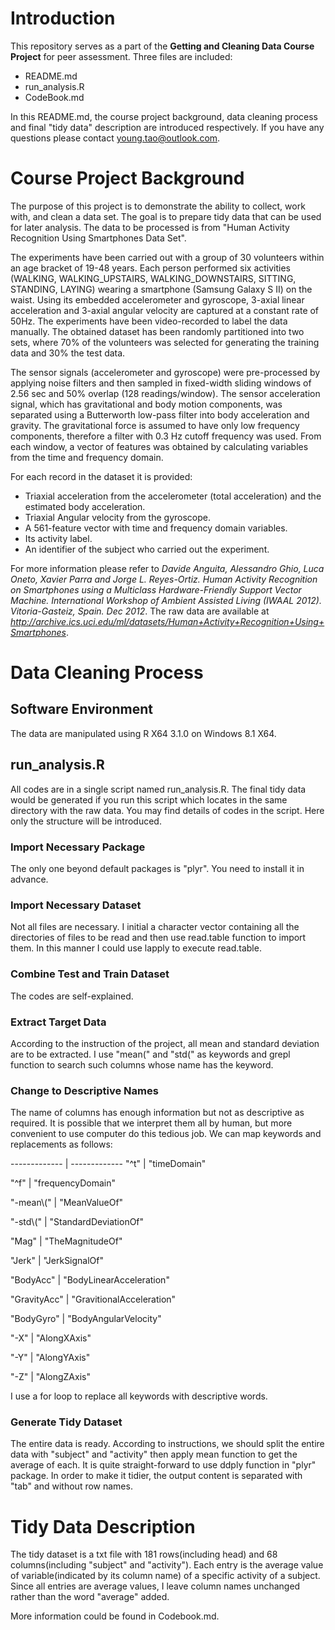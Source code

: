 # Introduction

This repository serves as a part of the **Getting and Cleaning Data Course Project** for peer assessment. Three files are included: 

- README.md
- run_analysis.R
- CodeBook.md

In this README.md, the course project background, data cleaning process and final "tidy data" description are introduced respectively. If you have any questions please contact young.tao@outlook.com.

# Course Project Background

The purpose of this project is to demonstrate the ability to collect, work with, and clean a data set. The goal is to prepare tidy data that can be used for later analysis. The data to be processed is from "Human Activity Recognition Using Smartphones Data Set".

The experiments have been carried out with a group of 30 volunteers within an age bracket of 19-48 years. Each person performed six activities (WALKING, WALKING_UPSTAIRS, WALKING_DOWNSTAIRS, SITTING, STANDING, LAYING) wearing a smartphone (Samsung Galaxy S II) on the waist. Using its embedded accelerometer and gyroscope, 3-axial linear acceleration and 3-axial angular velocity are captured at a constant rate of 50Hz. The experiments have been video-recorded to label the data manually. The obtained dataset has been randomly partitioned into two sets, where 70% of the volunteers was selected for generating the training data and 30% the test data. 

The sensor signals (accelerometer and gyroscope) were pre-processed by applying noise filters and then sampled in fixed-width sliding windows of 2.56 sec and 50% overlap (128 readings/window). The sensor acceleration signal, which has gravitational and body motion components, was separated using a Butterworth low-pass filter into body acceleration and gravity. The gravitational force is assumed to have only low frequency components, therefore a filter with 0.3 Hz cutoff frequency was used. From each window, a vector of features was obtained by calculating variables from the time and frequency domain.

For each record in the dataset it is provided: 

- Triaxial acceleration from the accelerometer (total acceleration) and the estimated body acceleration. 
- Triaxial Angular velocity from the gyroscope. 
- A 561-feature vector with time and frequency domain variables. 
- Its activity label. 
- An identifier of the subject who carried out the experiment.

For more information please refer to *Davide Anguita, Alessandro Ghio, Luca Oneto, Xavier Parra and Jorge L. Reyes-Ortiz. Human Activity Recognition on Smartphones using a Multiclass Hardware-Friendly Support Vector Machine. International Workshop of Ambient Assisted Living (IWAAL 2012). Vitoria-Gasteiz, Spain. Dec 2012*. The raw data are available at *http://archive.ics.uci.edu/ml/datasets/Human+Activity+Recognition+Using+Smartphones*.

# Data Cleaning Process

## Software Environment

The data are manipulated using R X64 3.1.0 on Windows 8.1 X64.

## run_analysis.R

All codes are in a single script named run_analysis.R. The final tidy data would be generated if you run this script which locates in the same directory with the raw data. You may find details of codes in the script. Here only the structure will be introduced.

### Import Necessary Package

The only one beyond default packages is "plyr". You need to install it in advance.

### Import Necessary Dataset

Not all files are necessary. I initial a character vector containing all the directories of files to be read and then use read.table function to import them. In this manner I could use lapply to execute read.table.

### Combine Test and Train Dataset

The codes are self-explained.

### Extract Target Data

According to the instruction of the project, all mean and standard deviation are to be extracted. I use "mean(" and "std(" as keywords and grepl function to search such columns whose name has the keyword.

### Change to Descriptive Names

The name of columns has enough information but not as descriptive as required. It is possible that we interpret them all by human, but more convenient to use computer do this tedious job. We can map keywords and replacements as follows:

------------- | -------------
"^t" | "timeDomain"

"^f" | "frequencyDomain"

"-mean\\(" | "MeanValueOf"

"-std\\(" | "StandardDeviationOf"

"Mag" | "TheMagnitudeOf"

"Jerk" | "JerkSignalOf"

"BodyAcc" | "BodyLinearAcceleration"

"GravityAcc" | "GravitionalAcceleration"

"BodyGyro" | "BodyAngularVelocity"

"-X" | "AlongXAxis"

"-Y" | "AlongYAxis"

"-Z" | "AlongZAxis"

I use a for loop to replace all keywords with descriptive words.

### Generate Tidy Dataset

The entire data is ready. According to instructions, we should split the entire data with "subject" and "activity" then apply mean function to get the average of each. It is quite straight-forward to use ddply function in "plyr" package. In order to make it tidier, the output content is separated with "tab" and without row names.

# Tidy Data Description

The tidy dataset is a txt file with 181 rows(including head) and 68 columns(including "subject" and "activity"). Each entry is the average value of variable(indicated by its column name) of a specific activity of a subject. Since all entries are average values, I leave column names unchanged rather than the word "average" added.

More information could be found in Codebook.md.
